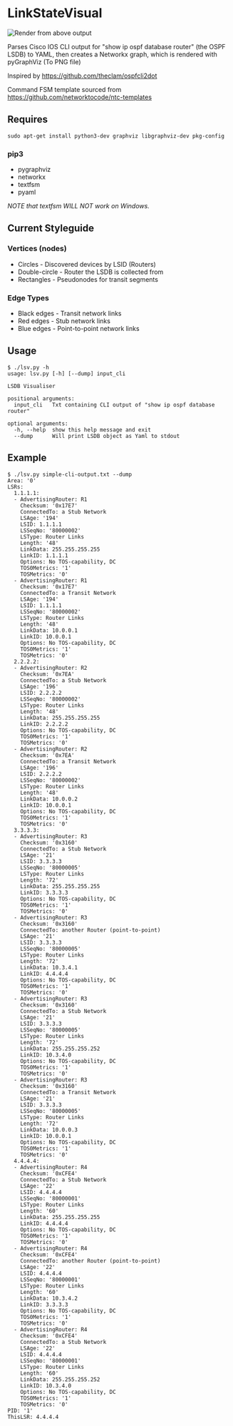 # LinkStateVisual

![Render from above output](https://i.imgur.com/J62lLgw.png)

Parses Cisco IOS CLI output for "show ip ospf database router" (the OSPF LSDB) to YAML, then creates a Networkx graph, which is rendered with pyGraphViz (To PNG file)

Inspired by https://github.com/theclam/ospfcli2dot

Command FSM template sourced from https://github.com/networktocode/ntc-templates

## Requires

```sudo apt-get install python3-dev graphviz libgraphviz-dev pkg-config```

### pip3
* pygraphviz
* networkx
* textfsm 
* pyaml

*NOTE that textfsm WILL NOT work on Windows.*

## Current Styleguide

### Vertices (nodes)

* Circles - Discovered devices by LSID (Routers)
* Double-circle - Router the LSDB is collected from
* Rectangles - Pseudonodes for transit segments

### Edge Types

* Black edges - Transit network links
* Red edges - Stub network links
* Blue edges - Point-to-point network links

## Usage

```
$ ./lsv.py -h
usage: lsv.py [-h] [--dump] input_cli

LSDB Visualiser

positional arguments:
  input_cli   Txt containing CLI output of "show ip ospf database router"

optional arguments:
  -h, --help  show this help message and exit
  --dump      Will print LSDB object as Yaml to stdout
```

## Example
```
$ ./lsv.py simple-cli-output.txt --dump
Area: '0'
LSRs:
  1.1.1.1:
  - AdvertisingRouter: R1
    Checksum: '0x17E7'
    ConnectedTo: a Stub Network
    LSAge: '194'
    LSID: 1.1.1.1
    LSSeqNo: '80000002'
    LSType: Router Links
    Length: '48'
    LinkData: 255.255.255.255
    LinkID: 1.1.1.1
    Options: No TOS-capability, DC
    TOS0Metrics: '1'
    TOSMetrics: '0'
  - AdvertisingRouter: R1
    Checksum: '0x17E7'
    ConnectedTo: a Transit Network
    LSAge: '194'
    LSID: 1.1.1.1
    LSSeqNo: '80000002'
    LSType: Router Links
    Length: '48'
    LinkData: 10.0.0.1
    LinkID: 10.0.0.1
    Options: No TOS-capability, DC
    TOS0Metrics: '1'
    TOSMetrics: '0'
  2.2.2.2:
  - AdvertisingRouter: R2
    Checksum: '0x7EA'
    ConnectedTo: a Stub Network
    LSAge: '196'
    LSID: 2.2.2.2
    LSSeqNo: '80000002'
    LSType: Router Links
    Length: '48'
    LinkData: 255.255.255.255
    LinkID: 2.2.2.2
    Options: No TOS-capability, DC
    TOS0Metrics: '1'
    TOSMetrics: '0'
  - AdvertisingRouter: R2
    Checksum: '0x7EA'
    ConnectedTo: a Transit Network
    LSAge: '196'
    LSID: 2.2.2.2
    LSSeqNo: '80000002'
    LSType: Router Links
    Length: '48'
    LinkData: 10.0.0.2
    LinkID: 10.0.0.1
    Options: No TOS-capability, DC
    TOS0Metrics: '1'
    TOSMetrics: '0'
  3.3.3.3:
  - AdvertisingRouter: R3
    Checksum: '0x3160'
    ConnectedTo: a Stub Network
    LSAge: '21'
    LSID: 3.3.3.3
    LSSeqNo: '80000005'
    LSType: Router Links
    Length: '72'
    LinkData: 255.255.255.255
    LinkID: 3.3.3.3
    Options: No TOS-capability, DC
    TOS0Metrics: '1'
    TOSMetrics: '0'
  - AdvertisingRouter: R3
    Checksum: '0x3160'
    ConnectedTo: another Router (point-to-point)
    LSAge: '21'
    LSID: 3.3.3.3
    LSSeqNo: '80000005'
    LSType: Router Links
    Length: '72'
    LinkData: 10.3.4.1
    LinkID: 4.4.4.4
    Options: No TOS-capability, DC
    TOS0Metrics: '1'
    TOSMetrics: '0'
  - AdvertisingRouter: R3
    Checksum: '0x3160'
    ConnectedTo: a Stub Network
    LSAge: '21'
    LSID: 3.3.3.3
    LSSeqNo: '80000005'
    LSType: Router Links
    Length: '72'
    LinkData: 255.255.255.252
    LinkID: 10.3.4.0
    Options: No TOS-capability, DC
    TOS0Metrics: '1'
    TOSMetrics: '0'
  - AdvertisingRouter: R3
    Checksum: '0x3160'
    ConnectedTo: a Transit Network
    LSAge: '21'
    LSID: 3.3.3.3
    LSSeqNo: '80000005'
    LSType: Router Links
    Length: '72'
    LinkData: 10.0.0.3
    LinkID: 10.0.0.1
    Options: No TOS-capability, DC
    TOS0Metrics: '1'
    TOSMetrics: '0'
  4.4.4.4:
  - AdvertisingRouter: R4
    Checksum: '0xCFE4'
    ConnectedTo: a Stub Network
    LSAge: '22'
    LSID: 4.4.4.4
    LSSeqNo: '80000001'
    LSType: Router Links
    Length: '60'
    LinkData: 255.255.255.255
    LinkID: 4.4.4.4
    Options: No TOS-capability, DC
    TOS0Metrics: '1'
    TOSMetrics: '0'
  - AdvertisingRouter: R4
    Checksum: '0xCFE4'
    ConnectedTo: another Router (point-to-point)
    LSAge: '22'
    LSID: 4.4.4.4
    LSSeqNo: '80000001'
    LSType: Router Links
    Length: '60'
    LinkData: 10.3.4.2
    LinkID: 3.3.3.3
    Options: No TOS-capability, DC
    TOS0Metrics: '1'
    TOSMetrics: '0'
  - AdvertisingRouter: R4
    Checksum: '0xCFE4'
    ConnectedTo: a Stub Network
    LSAge: '22'
    LSID: 4.4.4.4
    LSSeqNo: '80000001'
    LSType: Router Links
    Length: '60'
    LinkData: 255.255.255.252
    LinkID: 10.3.4.0
    Options: No TOS-capability, DC
    TOS0Metrics: '1'
    TOSMetrics: '0'
PID: '1'
ThisLSR: 4.4.4.4
```

